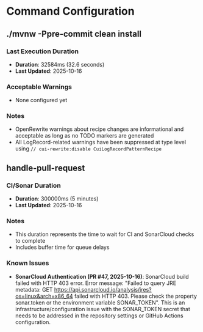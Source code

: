 # Command Configuration

## ./mvnw -Ppre-commit clean install

### Last Execution Duration
- **Duration**: 32584ms (32.6 seconds)
- **Last Updated**: 2025-10-16

### Acceptable Warnings
- None configured yet

### Notes
- OpenRewrite warnings about recipe changes are informational and acceptable as long as no TODO markers are generated
- All LogRecord-related warnings have been suppressed at type level using `// cui-rewrite:disable CuiLogRecordPatternRecipe`

## handle-pull-request

### CI/Sonar Duration
- **Duration**: 300000ms (5 minutes)
- **Last Updated**: 2025-10-16

### Notes
- This duration represents the time to wait for CI and SonarCloud checks to complete
- Includes buffer time for queue delays

### Known Issues
- **SonarCloud Authentication (PR #47, 2025-10-16)**: SonarCloud build failed with HTTP 403 error. Error message: "Failed to query JRE metadata: GET https://api.sonarcloud.io/analysis/jres?os=linux&arch=x86_64 failed with HTTP 403. Please check the property sonar.token or the environment variable SONAR_TOKEN". This is an infrastructure/configuration issue with the SONAR_TOKEN secret that needs to be addressed in the repository settings or GitHub Actions configuration.

